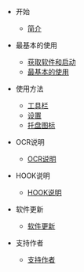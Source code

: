 - 开始

  - [简介](/zh/README.md) 

- 最基本的使用
  - [获取软件和启动](/zh/start.md)
  - [最基本的使用](/zh/toolbar.md) 

- 使用方法
  - [工具栏](/zh/toolbar.md) 
  - [设置](/zh/settings.md) 
  - [托盘图标](/zh/trayicon.md) 

- OCR说明
  - [OCR说明](/zh/ocrsetsumei.md) 

- HOOK说明
  - [HOOK说明](/zh/hooksetsumei.md) 
- 软件更新
  - [软件更新](/zh/update.md) 
  
- 支持作者
  - [支持作者](/zh/support.md) 